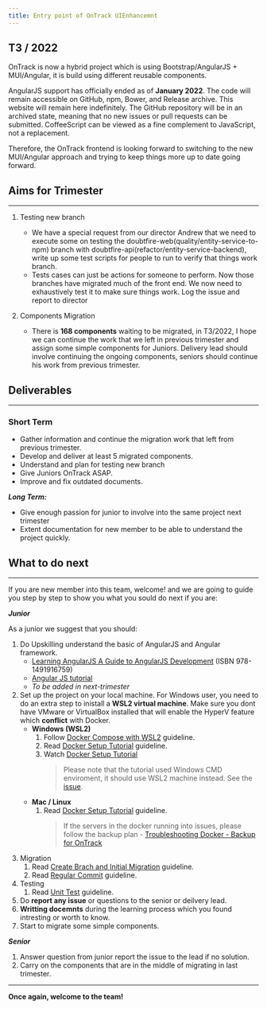 ```yaml
---
title: Entry point of OnTrack UIEnhancemnt
---
```


## T3 / 2022

OnTrack is now a hybrid project which is using Bootstrap/AngularJS + MUI/Angular, it is build using
different reusable components.

AngularJS support has officially ended as of **January 2022**. The code will remain accessible on
GitHub, npm, Bower, and Release archive. This website will remain here indefinitely. The GitHub
repository will be in an archived state, meaning that no new issues or pull requests can be
submitted. CoffeeScript can be viewed as a fine complement to JavaScript, not a replacement.

Therefore, the OnTrack frontend is looking forward to switching to the new MUI/Angular approach and
trying to keep things more up to date going forward.

## Aims for Trimester

---

1. Testing new branch

   - We have a special request from our director Andrew that we need to execute some on testing the
     doubtfire-web(quality/entity-service-to-npm) branch with
     doubtfire-api(refactor/entity-service-backend), write up some test scripts for people to run to
     verify that things work branch.
   - Tests cases can just be actions for someone to perform. Now those branches have migrated much
     of the front end. We now need to exhaustively test it to make sure things work. Log the issue
     and report to director

2. Components Migration

   - There is **168 components** waiting to be migrated, in T3/2022, I hope we can continue the work
     that we left in previous trimester and assign some simple components for Juniors. Delivery lead
     should involve continuing the ongoing components, seniors should continue his work from
     previous trimester.

## Deliverables

---

### Short Term

- Gather information and continue the migration work that left from previous trimester.
- Develop and deliver at least 5 migrated components.
- Understand and plan for testing new branch
- Give Juniors OnTrack ASAP.
- Improve and fix outdated documents.

**_Long Term:_**

- Give enough passion for junior to involve into the same project next trimester
- Extent documentation for new member to be able to understand the project quickly.

## **What to do next**

---

If you are new member into this team, welcome! and we are going to guide you step by step to show
you what you sould do next if you are:

**_Junior_**

As a junior we suggest that you should:

1. Do Upskilling understand the basic of AngularJS and Angular framework.
   - [Learning AngularJS A Guide to AngularJS Development](https://www.amazon.com.au/Learning-AngularJS-Guide-Development-ebook/dp/B00UW1MATQ)
     (ISBN 978-1491916759)
   - [Angular JS tutorial](https://www.youtube.com/playlist?list=PL6n9fhu94yhWKHkcL7RJmmXyxkuFB3KSl)
   - _To be added in next-trimester_
2. Set up the project on your local machine. For Windows user, you need to do an extra step to
   inistall a **WSL2 virtual machine**. Make sure you dont have VMware or VirtualBox installed that
   will enable the HyperV feature which **conflict** with Docker.
   - **Windows (WSL2)**
     1. Follow [Docker Compose with WSL2](Docker/Docker_Compose_with_WSL2.md) guideline.
     2. Read [Docker Setup Tutorial](Docker/Docker_Setup_Tutorial.md) guideline.
     3. Watch
        [Docker Setup Tutorial](https://drive.google.com/file/d/16A5zzG3g0S1B0PCKWrFK9anLhheXgi_b/view?usp=sharing)
        > Please note that the tutorial used Windows CMD enviroment, it should use WSL2 machine
        > instead. See the
        > [issue](https://teams.microsoft.com/l/message/19:bd20175d09414f079490a2403f7fca74@thread.tacv2/1659408245022?tenantId=d02378ec-1688-46d5-8540-1c28b5f470f6&groupId=0e15669c-3f66-49aa-b023-640fe1dda2e0&parentMessageId=1659398288375&teamName=Thoth).
   - **Mac / Linux**
     1. Read [Docker Setup Tutorial](Docker/Docker_Setup_Tutorial.md) guideline.
        > If the servers in the docker running into issues, please follow the backup plan -
        > [Troubleshooting Docker - Backup for OnTrack](Docker/Troubleshooting_Docker_Backup_for_OnTrack.md)
3. Migration
   1. Read [Create Brach and Initial Migration](Migration/Create_Branch_and_Initial_Migration)
      guideline.
   2. Read [Regular Commit](Migration/Regular_Migration_Step.md) guideline.
4. Testing
   1. Read [Unit Test](Testing/Unit_Test.md) guideline.
5. Do **report any issue** or questions to the senior or deilvery lead.
6. **Writting docemnts** during the learning process which you found intresting or worth to know.
7. Start to migrate some simple components.

**_Senior_**

1. Answer question from junior report the issue to the lead if no solution.
2. Carry on the components that are in the middle of migrating in last trimester.

---

**Once again, welcome to the team!**
